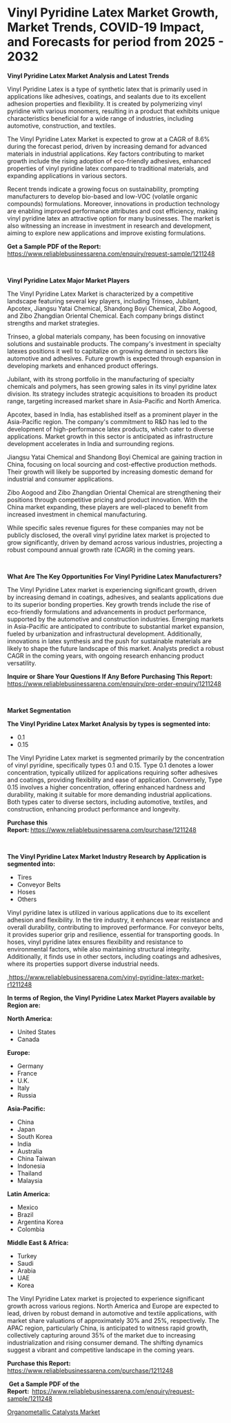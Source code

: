 <p><h1>Vinyl Pyridine Latex Market Growth, Market Trends, COVID-19 Impact, and Forecasts for period from 2025 - 2032</h1></p><p><strong>Vinyl Pyridine Latex Market Analysis and Latest Trends</strong></p>
<p><p>Vinyl Pyridine Latex is a type of synthetic latex that is primarily used in applications like adhesives, coatings, and sealants due to its excellent adhesion properties and flexibility. It is created by polymerizing vinyl pyridine with various monomers, resulting in a product that exhibits unique characteristics beneficial for a wide range of industries, including automotive, construction, and textiles.</p><p>The Vinyl Pyridine Latex Market is expected to grow at a CAGR of 8.6% during the forecast period, driven by increasing demand for advanced materials in industrial applications. Key factors contributing to market growth include the rising adoption of eco-friendly adhesives, enhanced properties of vinyl pyridine latex compared to traditional materials, and expanding applications in various sectors. </p><p>Recent trends indicate a growing focus on sustainability, prompting manufacturers to develop bio-based and low-VOC (volatile organic compounds) formulations. Moreover, innovations in production technology are enabling improved performance attributes and cost efficiency, making vinyl pyridine latex an attractive option for many businesses. The market is also witnessing an increase in investment in research and development, aiming to explore new applications and improve existing formulations.</p></p>
<p><strong>Get a Sample PDF of the Report:&nbsp;</strong> <a href="https://www.reliablebusinessarena.com/enquiry/request-sample/1211248?utm_campaign=3529&utm_medium=2&utm_source=Github&utm_content=ia&utm_term=24032025&utm_id=vinyl-pyridine-latex">https://www.reliablebusinessarena.com/enquiry/request-sample/1211248</a></p>
<p>&nbsp;</p>
<p><strong>Vinyl Pyridine Latex Major Market Players</strong></p>
<p><p>The Vinyl Pyridine Latex Market is characterized by a competitive landscape featuring several key players, including Trinseo, Jubilant, Apcotex, Jiangsu Yatai Chemical, Shandong Boyi Chemical, Zibo Aogood, and Zibo Zhangdian Oriental Chemical. Each company brings distinct strengths and market strategies.</p><p>Trinseo, a global materials company, has been focusing on innovative solutions and sustainable products. The company's investment in specialty latexes positions it well to capitalize on growing demand in sectors like automotive and adhesives. Future growth is expected through expansion in developing markets and enhanced product offerings.</p><p>Jubilant, with its strong portfolio in the manufacturing of specialty chemicals and polymers, has seen growing sales in its vinyl pyridine latex division. Its strategy includes strategic acquisitions to broaden its product range, targeting increased market share in Asia-Pacific and North America.</p><p>Apcotex, based in India, has established itself as a prominent player in the Asia-Pacific region. The company's commitment to R&D has led to the development of high-performance latex products, which cater to diverse applications. Market growth in this sector is anticipated as infrastructure development accelerates in India and surrounding regions.</p><p>Jiangsu Yatai Chemical and Shandong Boyi Chemical are gaining traction in China, focusing on local sourcing and cost-effective production methods. Their growth will likely be supported by increasing domestic demand for industrial and consumer applications.</p><p>Zibo Aogood and Zibo Zhangdian Oriental Chemical are strengthening their positions through competitive pricing and product innovation. With the China market expanding, these players are well-placed to benefit from increased investment in chemical manufacturing.</p><p>While specific sales revenue figures for these companies may not be publicly disclosed, the overall vinyl pyridine latex market is projected to grow significantly, driven by demand across various industries, projecting a robust compound annual growth rate (CAGR) in the coming years.</p></p>
<p>&nbsp;</p>
<p><strong>What Are The Key Opportunities For Vinyl Pyridine Latex Manufacturers?</strong></p>
<p><p>The Vinyl Pyridine Latex market is experiencing significant growth, driven by increasing demand in coatings, adhesives, and sealants applications due to its superior bonding properties. Key growth trends include the rise of eco-friendly formulations and advancements in product performance, supported by the automotive and construction industries. Emerging markets in Asia-Pacific are anticipated to contribute to substantial market expansion, fueled by urbanization and infrastructural development. Additionally, innovations in latex synthesis and the push for sustainable materials are likely to shape the future landscape of this market. Analysts predict a robust CAGR in the coming years, with ongoing research enhancing product versatility.</p></p>
<p><strong>Inquire or Share Your Questions If Any Before Purchasing This Report:</strong> <a href="https://www.reliablebusinessarena.com/enquiry/pre-order-enquiry/1211248?utm_campaign=3529&utm_medium=2&utm_source=Github&utm_content=ia&utm_term=24032025&utm_id=vinyl-pyridine-latex">https://www.reliablebusinessarena.com/enquiry/pre-order-enquiry/1211248</a></p>
<p>&nbsp;</p>
<p><strong>Market Segmentation</strong></p>
<p><strong>The Vinyl Pyridine Latex Market Analysis by types is segmented into:</strong></p>
<p><ul><li>0.1</li><li>0.15</li></ul></p>
<p><p>The Vinyl Pyridine Latex market is segmented primarily by the concentration of vinyl pyridine, specifically types 0.1 and 0.15. Type 0.1 denotes a lower concentration, typically utilized for applications requiring softer adhesives and coatings, providing flexibility and ease of application. Conversely, Type 0.15 involves a higher concentration, offering enhanced hardness and durability, making it suitable for more demanding industrial applications. Both types cater to diverse sectors, including automotive, textiles, and construction, enhancing product performance and longevity.</p></p>
<p><strong>Purchase this Report:&nbsp;</strong><a href="https://www.reliablebusinessarena.com/purchase/1211248?utm_campaign=3529&utm_medium=2&utm_source=Github&utm_content=ia&utm_term=24032025&utm_id=vinyl-pyridine-latex">https://www.reliablebusinessarena.com/purchase/1211248</a></p>
<p>&nbsp;</p>
<p><strong>The Vinyl Pyridine Latex Market Industry Research by Application is segmented into:</strong></p>
<p><ul><li>Tires</li><li>Conveyor Belts</li><li>Hoses</li><li>Others</li></ul></p>
<p><p>Vinyl pyridine latex is utilized in various applications due to its excellent adhesion and flexibility. In the tire industry, it enhances wear resistance and overall durability, contributing to improved performance. For conveyor belts, it provides superior grip and resilience, essential for transporting goods. In hoses, vinyl pyridine latex ensures flexibility and resistance to environmental factors, while also maintaining structural integrity. Additionally, it finds use in other sectors, including coatings and adhesives, where its properties support diverse industrial needs.</p></p>
<p><a href="https://www.reliablebusinessarena.com/vinyl-pyridine-latex-market-r1211248?utm_campaign=3529&utm_medium=2&utm_source=Github&utm_content=ia&utm_term=24032025&utm_id=vinyl-pyridine-latex">&nbsp;https://www.reliablebusinessarena.com/vinyl-pyridine-latex-market-r1211248</a></p>
<p><strong>In terms of Region, the Vinyl Pyridine Latex Market Players available by Region are:</strong></p>
<p>
    <p> <strong> North America: </strong>
        <ul>
            <li>United States</li>
            <li>Canada</li>
        </ul>
        </p> 
    <p> <strong> Europe: </strong>
        <ul>
            <li>Germany</li>
            <li>France</li>
            <li>U.K.</li>
            <li>Italy</li>
            <li>Russia</li>
        </ul>
        </p> 
    <p> <strong> Asia-Pacific: </strong>
        <ul>
            <li>China</li>
            <li>Japan</li>
            <li>South Korea</li>
            <li>India</li>
            <li>Australia</li>
            <li>China Taiwan</li>
            <li>Indonesia</li>
            <li>Thailand</li>
            <li>Malaysia</li>
        </ul>
        </p> 
    <p> <strong> Latin America: </strong>
        <ul>
            <li>Mexico</li>
            <li>Brazil</li>
            <li>Argentina Korea</li>
            <li>Colombia</li>
        </ul>
        </p> 
    <p> <strong> Middle East & Africa: </strong>
        <ul>
            <li>Turkey</li>
            <li>Saudi</li>
            <li>Arabia</li>
            <li>UAE</li>
            <li>Korea</li>
        </ul>
    </p>
    </p>
<p><p>The Vinyl Pyridine Latex market is projected to experience significant growth across various regions. North America and Europe are expected to lead, driven by robust demand in automotive and textile applications, with market share valuations of approximately 30% and 25%, respectively. The APAC region, particularly China, is anticipated to witness rapid growth, collectively capturing around 35% of the market due to increasing industrialization and rising consumer demand. The shifting dynamics suggest a vibrant and competitive landscape in the coming years.</p></p>
<p><strong>Purchase this Report: </strong><a href="https://www.reliablebusinessarena.com/purchase/1211248?utm_campaign=3529&utm_medium=2&utm_source=Github&utm_content=ia&utm_term=24032025&utm_id=vinyl-pyridine-latex">https://www.reliablebusinessarena.com/purchase/1211248</a></p>
<p>&nbsp;<strong>Get a Sample PDF of the Report:&nbsp;&nbsp;</strong><a href="https://www.reliablebusinessarena.com/enquiry/request-sample/1211248?utm_campaign=3529&utm_medium=2&utm_source=Github&utm_content=ia&utm_term=24032025&utm_id=vinyl-pyridine-latex">https://www.reliablebusinessarena.com/enquiry/request-sample/1211248</a></p>
<p><strong></strong></p>
<p><p><a href="https://github.com/OlenFleming68/Market-Research-Report-List-1/blob/main/organometallic-catalysts-market.md?utm_campaign=3529&utm_medium=2&utm_source=Github&utm_content=ia&utm_term=24032025&utm_id=vinyl-pyridine-latex">Organometallic Catalysts Market</a></p></p>